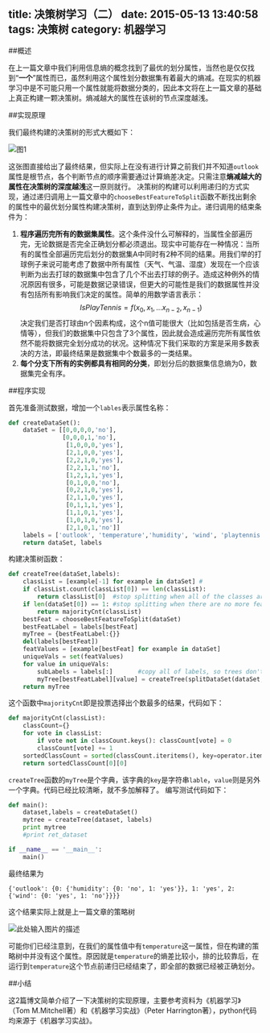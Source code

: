 title: 决策树学习（二）
date: 2015-05-13 13:40:58
tags: 决策树
category: 机器学习
---
##概述

在上一篇文章中我们利用信息熵的概念找到了最优的划分属性，当然也是仅仅找到“**一个**”属性而已，虽然利用这个属性划分数据集有着最大的熵减。在现实的机器学习中是不可能只用一个属性就能将数据分类的，因此本文将在上一篇文章的基础上真正构建一颗决策树。熵减越大的属性在该树的节点深度越浅。
<!-- more -->

##实现原理

我们最终构建的决策树的形式大概如下：

![图1][1]

这张图直接给出了最终结果，但实际上在没有进行计算之前我们并不知道`outlook`属性是根节点，各个判断节点的顺序需要通过计算熵差决定。只需注意**熵减越大的属性在决策树的深度越浅**这一原则就行。
决策树的构建可以利用递归的方式实现，通过递归调用上一篇文章中的`chooseBestFeatureToSplit`函数不断找出剩余的属性中的最优划分属性构建决策树，直到达到停止条件为止。递归调用的结束条件为：

 1. **程序遍历完所有的数据集属性**。这个条件没什么可解释的，当属性全部遍历完，无论数据是否完全正确划分都必须退出。现实中可能存在一种情况：当所有的属性全部遍历完后划分的数据集A中同时有2种不同的结果。用我们举的打球例子来说可能考虑了数据中所有属性（天气、气温、湿度）发现在一个应该判断为出去打球的数据集中包含了几个不出去打球的例子。造成这种例外的情况原因有很多，可能是数据记录错误，但更大的可能性是我们的数据属性并没有包括所有影响我们决定的属性。简单的用数学语言表示：
$$IsPlayTennis = f(x_0,x_1,...x_{n-2},x_{n-1})$$
决定我们是否打球由n个因素构成，这个n值可能很大（比如包括是否生病，心情等），但我们的数据集中只包含了3个属性，因此就会造成遍历完所有属性依然不能将数据完全划分成功的状况。这种情况下我们采取的方案是采用多数表决的方法，即最终结果是数据集中个数最多的一类结果。
 2. **每个分支下所有的实例都具有相同的分类**，即划分后的数据集信息熵为0，数据集完全有序。

##程序实现

首先准备测试数据，增加一个`lables`表示属性名称：
```python
def createDataSet():
    dataSet = [[0,0,0,0,'no'],
               [0,0,0,1,'no'],
                [1,0,0,0,'yes'],
                [2,1,0,0,'yes'],
                [2,2,1,0,'yes'],
                [2,2,1,1,'no'],
                [1,2,1,1,'yes'],
                [0,1,0,0,'no'],
                [0,2,1,0,'yes'],
                [2,1,1,0,'yes'],
                [0,1,1,1,'yes'],
                [1,1,0,1,'yes'],
                [1,0,1,0,'yes'],
                [2,1,0,1,'no']]
    labels = ['outlook', 'temperature','humidity', 'wind', 'playtennis']
    return dataSet, labels
```
构建决策树函数：
```python
def createTree(dataSet,labels):
    classList = [example[-1] for example in dataSet] #
    if classList.count(classList[0]) == len(classList): 
        return classList[0]  #stop splitting when all of the classes are equal
    if len(dataSet[0]) == 1: #stop splitting when there are no more features in dataSet
        return majorityCnt(classList)
    bestFeat = chooseBestFeatureToSplit(dataSet)
    bestFeatLabel = labels[bestFeat]
    myTree = {bestFeatLabel:{}}
    del(labels[bestFeat])
    featValues = [example[bestFeat] for example in dataSet]
    uniqueVals = set(featValues)
    for value in uniqueVals:
        subLabels = labels[:]       #copy all of labels, so trees don't mess up existing labels
        myTree[bestFeatLabel][value] = createTree(splitDataSet(dataSet, bestFeat, value),subLabels)
    return myTree             
```
这个函数中`majorityCnt`即是投票选择出个数最多的结果，代码如下：
```python
def majorityCnt(classList):
    classCount={}
    for vote in classList:
        if vote not in classCount.keys(): classCount[vote] = 0
        classCount[vote] += 1
    sortedClassCount = sorted(classCount.iteritems(), key=operator.itemgetter(1), reverse=True)
    return sortedClassCount[0][0]
```
`createTree`函数的`myTree`是个字典，该字典的`key`是字符串`lable`，`value`则是另外一个字典。代码已经比较清晰，就不多加解释了。
编写测试代码如下：
```python
def main():
	dataset,labels = createDataSet()
	mytree = createTree(dataset, labels)
	print mytree
	#print ret_dataset

if __name__ == '__main__':
	main()
```
最终结果为
```
{'outlook': {0: {'humidity': {0: 'no', 1: 'yes'}}, 1: 'yes', 2: {'wind': {0: 'yes', 1: 'no'}}}}
```
这个结果实际上就是上一篇文章的策略树

![此处输入图片的描述][2]

可能你们已经注意到，在我们的属性值中有`temperature`这一属性，但在构建的策略树中并没有这个属性。原因就是`temperature`的熵差比较小，排的比较靠后，在运行到`temperature`这个节点前递归已经结束了，即全部的数据已经被正确划分。

##小结

这2篇博文简单介绍了一下决策树的实现原理，主要参考资料为《机器学习》（Tom M.Mitchell著）和《机器学习实战》（Peter Harrington著），python代码均来源于《机器学习实战》。

  [1]: http://7u2qr4.com1.z0.glb.clouddn.com/blogDecision_tree_model.png
  [2]: http://7u2qr4.com1.z0.glb.clouddn.com/blogTimLine%E6%88%AA%E5%9B%BE20150511151725.png
